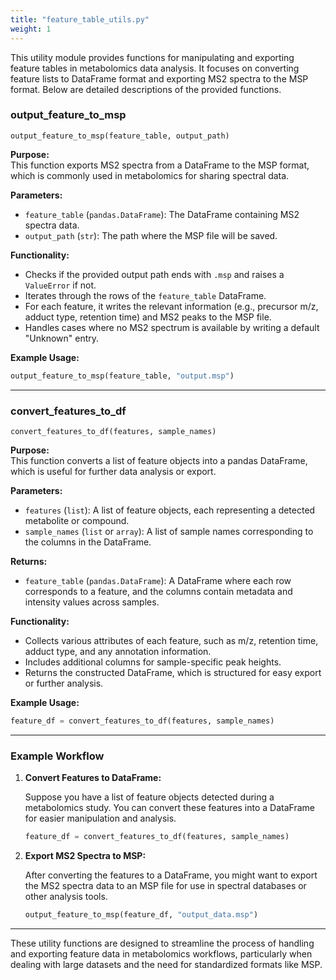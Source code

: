 ```yaml
---
title: "feature_table_utils.py"
weight: 1
---
```


This utility module provides functions for manipulating and exporting feature tables in metabolomics data analysis. It focuses on converting feature lists to DataFrame format and exporting MS2 spectra to the MSP format. Below are detailed descriptions of the provided functions.

### output_feature_to_msp

`output_feature_to_msp(feature_table, output_path)`

**Purpose:**  
This function exports MS2 spectra from a DataFrame to the MSP format, which is commonly used in metabolomics for sharing spectral data.

**Parameters:**

- `feature_table` (`pandas.DataFrame`): The DataFrame containing MS2 spectra data.
- `output_path` (`str`): The path where the MSP file will be saved.

**Functionality:**

- Checks if the provided output path ends with `.msp` and raises a `ValueError` if not.
- Iterates through the rows of the `feature_table` DataFrame.
- For each feature, it writes the relevant information (e.g., precursor m/z, adduct type, retention time) and MS2 peaks to the MSP file.
- Handles cases where no MS2 spectrum is available by writing a default "Unknown" entry.

**Example Usage:**

```python
output_feature_to_msp(feature_table, "output.msp")
```

---

### convert_features_to_df

`convert_features_to_df(features, sample_names)`

**Purpose:**  
This function converts a list of feature objects into a pandas DataFrame, which is useful for further data analysis or export.

**Parameters:**

- `features` (`list`): A list of feature objects, each representing a detected metabolite or compound.
- `sample_names` (`list` or `array`): A list of sample names corresponding to the columns in the DataFrame.

**Returns:**

- `feature_table` (`pandas.DataFrame`): A DataFrame where each row corresponds to a feature, and the columns contain metadata and intensity values across samples.

**Functionality:**

- Collects various attributes of each feature, such as m/z, retention time, adduct type, and any annotation information.
- Includes additional columns for sample-specific peak heights.
- Returns the constructed DataFrame, which is structured for easy export or further analysis.

**Example Usage:**

```python
feature_df = convert_features_to_df(features, sample_names)
```

---

### **Example Workflow**

1. **Convert Features to DataFrame:**

   Suppose you have a list of feature objects detected during a metabolomics study. You can convert these features into a DataFrame for easier manipulation and analysis.

   ```python
   feature_df = convert_features_to_df(features, sample_names)
   ```

2. **Export MS2 Spectra to MSP:**

   After converting the features to a DataFrame, you might want to export the MS2 spectra data to an MSP file for use in spectral databases or other analysis tools.

   ```python
   output_feature_to_msp(feature_df, "output_data.msp")
   ```

---

These utility functions are designed to streamline the process of handling and exporting feature data in metabolomics workflows, particularly when dealing with large datasets and the need for standardized formats like MSP.
